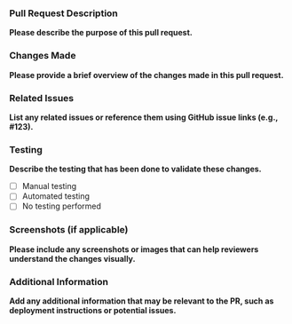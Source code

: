 ### Pull Request Description

**Please describe the purpose of this pull request.**

### Changes Made

**Please provide a brief overview of the changes made in this pull request.**

### Related Issues

**List any related issues or reference them using GitHub issue links (e.g., #123).**

### Testing

**Describe the testing that has been done to validate these changes.**

- [ ] Manual testing
- [ ] Automated testing
- [ ] No testing performed

### Screenshots (if applicable)

**Please include any screenshots or images that can help reviewers understand the changes visually.**

### Additional Information

**Add any additional information that may be relevant to the PR, such as deployment instructions or potential issues.**